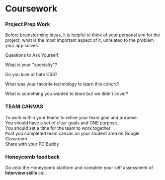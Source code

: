 # Coursework

### Project Prep Work

Before brainstorming ideas, it is helpful to think of your personal aim for the project, what is the most important aspect of it, unrelated to the problem your app solves.

Questions to Ask Yourself:

What is your "specialty"? 

Do you love or hate CSS? 

What was your favorite technology to learn this cohort? 

What is something you wanted to learn but we didn't cover?

### TEAM CANVAS 

To work within your teams to refine your team goal and purpose.   
You should have a set of clear goals and ONE purpose.   
You should set a time for the team to work together   
Post you completed team canvas on your student area on Google Classroom  
Share with your PD Buddy  


### Honeycomb feedback

Go onto the Honeycomb platform and complete your self assessment of **Interview skills** cell.

